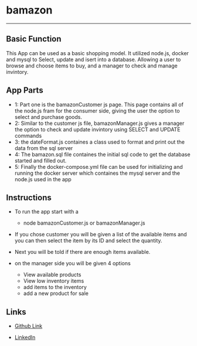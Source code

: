 # bamazon

**************************
## Basic Function  
This App can be used as a basic shopping model. It utilized node.js, docker and mysql to Select, update and isert into a database. Allowing a user to browse and choose items to buy, and a manager to check and manage invintory.

## App Parts

* 1: Part one is the bamazonCustomer js page. This page contains all of the node.js fram for the consumer side, giving the user the option to select and purchase goods.
* 2: Similar to the customer js file, bamazonManager.js gives a manager the option to check and update invintory using SELECT and UPDATE commands
* 3: the dateFormat.js containes a class used to format and print out the data from the sql server
* 4: The bamazon.sql file containes the initial sql code to get the database started and filled out.
* 5: Finally the docker-compose.yml file can be used for initializing and running the docker server which containes the mysql server and the node.js used in the app
  
 ## Instructions
* To run the app start with a  
    - node bamazonCustomer.js or bamazonManager.js
* If you chose customer you will be given a list of the available items and you can then select the item by its ID and select the quantity.

* Next you will be told if there are enough items available.
* on the manager side you will be given 4 options
    - View available products
    - View low inventory items
    - add items to the inventory
    - add a new product for sale

## Links
* [Github Link](https://github.com/Fgailey/bamazon)

* [LinkedIn](https://www.linkedin.com/in/foster-gailey-391292165/)

